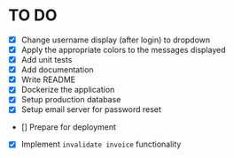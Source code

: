 # TO DO

- [x] Change username display (after login) to dropdown
- [x] Apply the appropriate colors to the messages displayed
- [X] Add unit tests
- [x] Add documentation
- [x] Write README
- [x] Dockerize the application
- [x] Setup production database
- [x] Setup email server for password reset
- [] Prepare for deployment
- [x] Implement `invalidate invoice` functionality
